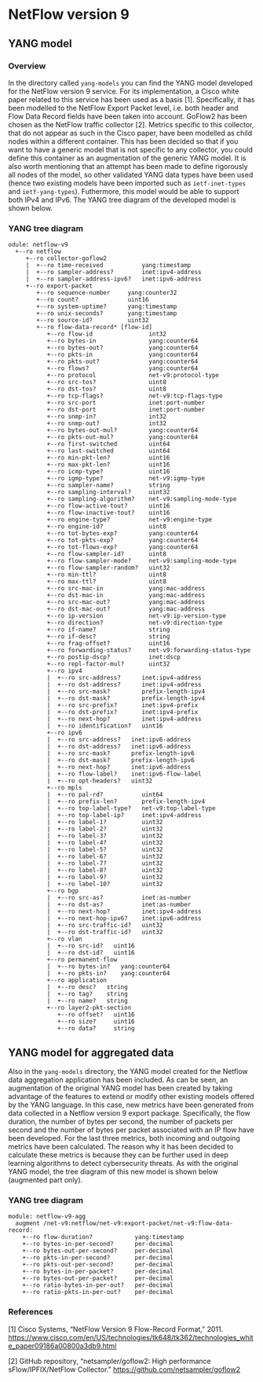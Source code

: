 # NetFlow version 9

## YANG model

### Overview

In the directory called `yang-models` you can find the YANG model developed for the NetFlow version 9 service. For its implementation, a Cisco white paper related to this service has been used as a basis [1]. Specifically, it has been modelled to the NetFlow Export Packet level, i.e. both header and Flow Data Record fields have been taken into account. GoFlow2 has been chosen as the NetFlow traffic collector [2]. Metrics specific to this collector, that do not appear as such in the Cisco paper, have been modelled as child nodes within a different container. This has been decided so that if you want to have a generic model that is not specific to any collector, you could define this container as an augmentation of the generic YANG model. It is also worth mentioning that an attempt has been made to define rigorously all nodes of the model, so other validated YANG data types have been used (hence two existing models have been imported such as `ietf-inet-types` and `ietf-yang-types`). Futhermore, this model would be able to support both IPv4 and IPv6. The YANG tree diagram of the developed model is shown below.

### YANG tree diagram
```
odule: netflow-v9
  +--ro netflow
     +--ro collector-goflow2
     |  +--ro time-received           yang:timestamp
     |  +--ro sampler-address?        inet:ipv4-address
     |  +--ro sampler-address-ipv6?   inet:ipv6-address
     +--ro export-packet
        +--ro sequence-number     yang:counter32
        +--ro count?              uint16
        +--ro system-uptime?      yang:timestamp
        +--ro unix-seconds?       yang:timestamp
        +--ro source-id?          uint32
        +--ro flow-data-record* [flow-id]
           +--ro flow-id                int32
           +--ro bytes-in               yang:counter64
           +--ro bytes-out?             yang:counter64
           +--ro pkts-in                yang:counter64
           +--ro pkts-out?              yang:counter64
           +--ro flows?                 yang:counter64
           +--ro protocol               net-v9:protocol-type
           +--ro src-tos?               uint8
           +--ro dst-tos?               uint8
           +--ro tcp-flags?             net-v9:tcp-flags-type
           +--ro src-port               inet:port-number
           +--ro dst-port               inet:port-number
           +--ro snmp-in?               int32
           +--ro snmp-out?              int32
           +--ro bytes-out-mul?         yang:counter64
           +--ro pkts-out-mul?          yang:counter64
           +--ro first-switched         uint64
           +--ro last-switched          uint64
           +--ro min-pkt-len?           uint16
           +--ro max-pkt-len?           uint16
           +--ro icmp-type?             uint16
           +--ro igmp-type?             net-v9:igmp-type
           +--ro sampler-name?          string
           +--ro sampling-interval?     uint32
           +--ro sampling-algorithm?    net-v9:sampling-mode-type
           +--ro flow-active-tout?      uint16
           +--ro flow-inactive-tout?    uint16
           +--ro engine-type?           net-v9:engine-type
           +--ro engine-id?             uint8
           +--ro tot-bytes-exp?         yang:counter64
           +--ro tot-pkts-exp?          yang:counter64
           +--ro tot-flows-exp?         yang:counter64
           +--ro flow-sampler-id?       uint8
           +--ro flow-sampler-mode?     net-v9:sampling-mode-type
           +--ro flow-sampler-random?   uint32
           +--ro min-ttl?               uint8
           +--ro max-ttl?               uint8
           +--ro src-mac-in             yang:mac-address
           +--ro dst-mac-in             yang:mac-address
           +--ro src-mac-out?           yang:mac-address
           +--ro dst-mac-out?           yang:mac-address
           +--ro ip-version             net-v9:ip-version-type
           +--ro direction?             net-v9:direction-type
           +--ro if-name?               string
           +--ro if-desc?               string
           +--ro frag-offset?           uint16
           +--ro forwarding-status?     net-v9:forwarding-status-type
           +--ro postip-dscp?           inet:dscp
           +--ro repl-factor-mul?       uint32
           +--ro ipv4
           |  +--ro src-address?      inet:ipv4-address
           |  +--ro dst-address?      inet:ipv4-address
           |  +--ro src-mask?         prefix-length-ipv4
           |  +--ro dst-mask?         prefix-length-ipv4
           |  +--ro src-prefix?       inet:ipv4-prefix
           |  +--ro dst-prefix?       inet:ipv4-prefix
           |  +--ro next-hop?         inet:ipv4-address
           |  +--ro identification?   uint16
           +--ro ipv6
           |  +--ro src-address?   inet:ipv6-address
           |  +--ro dst-address?   inet:ipv6-address
           |  +--ro src-mask?      prefix-length-ipv6
           |  +--ro dst-mask?      prefix-length-ipv6
           |  +--ro next-hop?      inet:ipv6-address
           |  +--ro flow-label?    inet:ipv6-flow-label
           |  +--ro opt-headers?   uint32
           +--ro mpls
           |  +--ro pal-rd?           uint64
           |  +--ro prefix-len?       prefix-length-ipv4
           |  +--ro top-label-type?   net-v9:top-label-type
           |  +--ro top-label-ip?     inet:ipv4-address
           |  +--ro label-1?          uint32
           |  +--ro label-2?          uint32
           |  +--ro label-3?          uint32
           |  +--ro label-4?          uint32
           |  +--ro label-5?          uint32
           |  +--ro label-6?          uint32
           |  +--ro label-7?          uint32
           |  +--ro label-8?          uint32
           |  +--ro label-9?          uint32
           |  +--ro label-10?         uint32
           +--ro bgp
           |  +--ro src-as?           inet:as-number
           |  +--ro dst-as?           inet:as-number
           |  +--ro next-hop?         inet:ipv4-address
           |  +--ro next-hop-ipv6?    inet:ipv6-address
           |  +--ro src-traffic-id?   uint32
           |  +--ro dst-traffic-id?   uint32
           +--ro vlan
           |  +--ro src-id?   uint16
           |  +--ro dst-id?   uint16
           +--ro permanent-flow
           |  +--ro bytes-in?   yang:counter64
           |  +--ro pkts-in?    yang:counter64
           +--ro application
           |  +--ro desc?   string
           |  +--ro tag?    string
           |  +--ro name?   string
           +--ro layer2-pkt-section
              +--ro offset?   uint16
              +--ro size?     uint16
              +--ro data?     string
```

## YANG model for aggregated data

Also in the `yang-models` directory, the YANG model created for the Netflow data aggregation application has been included. As can be seen, an augmentation of the original YANG model has been created by taking advantage of the features to extend or modify other existing models offered by the YANG language. In this case, new metrics have been generated from data collected in a Netflow version 9 export package. Specifically, the flow duration, the number of bytes per second, the number of packets per second and the number of bytes per packet associated with an IP flow have been developed. For the last three metrics, both incoming and outgoing metrics have been calculated. The reason why it has been decided to calculate these metrics is because they can be further used in deep learning algorithms to detect cybersecurity threats. As with the original YANG model, the tree diagram of this new model is shown below (augmented part only).


### YANG tree diagram

```
module: netflow-v9-agg
  augment /net-v9:netflow/net-v9:export-packet/net-v9:flow-data-record:
    +--ro flow-duration?            yang:timestamp
    +--ro bytes-in-per-second?      per-decimal
    +--ro bytes-out-per-second?     per-decimal
    +--ro pkts-in-per-second?       per-decimal
    +--ro pkts-out-per-second?      per-decimal
    +--ro bytes-in-per-packet?      per-decimal
    +--ro bytes-out-per-packet?     per-decimal
    +--ro ratio-bytes-in-per-out?   per-decimal
    +--ro ratio-pkts-in-per-out?    per-decimal
```

### References

  [1] Cisco Systems, “NetFlow Version 9 Flow-Record Format,” 2011. https://www.cisco.com/en/US/technologies/tk648/tk362/technologies_white_paper09186a00800a3db9.html
  
  [2] GitHub repository, “netsampler/goflow2: High performance sFlow/IPFIX/NetFlow Collector.” https://github.com/netsampler/goflow2
